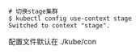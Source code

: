 ```shell
# 切换stage集群
$ kubectl config use-context stage
Switched to context "stage".
```

配置文件默认在  ./kube/con
